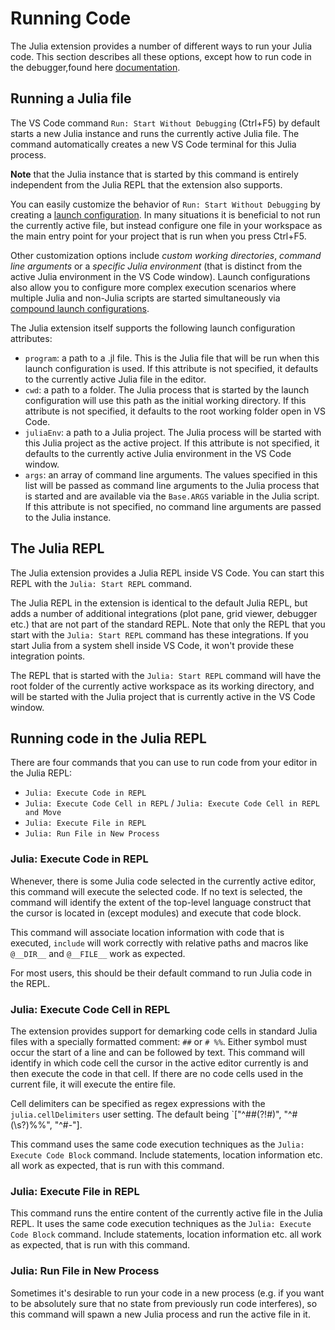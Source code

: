 # Running Code

The Julia extension provides a number of different ways to run your Julia code. This section describes all these options, except how to run code in the debugger,found here [documentation](https://www.julia-vscode.org/docs/stable/userguide/debugging/).

## Running a Julia file

The VS Code command `Run: Start Without Debugging` (Ctrl+F5) by default starts a new Julia instance and runs the currently active Julia file. The command automatically creates a new VS Code terminal for this Julia process.

**Note** that the Julia instance that is started by this command is entirely independent from the Julia REPL that the extension also supports.

You can easily customize the behavior of `Run: Start Without Debugging` by creating a [launch configuration](https://code.visualstudio.com/docs/editor/debugging#_launch-configurations). In many situations it is beneficial to not run the currently active file, but instead configure one file in your workspace as the main entry point for your project that is run when you press Ctrl+F5.

Other customization options include *custom working directories*, *command line arguments* or a *specific Julia environment* (that is distinct from the active Julia environment in the VS Code window). Launch configurations also allow you to configure more complex execution scenarios where multiple Julia and non-Julia scripts are started simultaneously via [compound launch configurations](https://code.visualstudio.com/docs/editor/debugging#_compound-launch-configurations).

The Julia extension itself supports the following launch configuration attributes:

- `program`: a path to a .jl file. This is the Julia file that will be run when this launch configuration is used. If this attribute is not specified, it defaults to the currently active Julia file in the editor.
- `cwd`: a path to a folder. The Julia process that is started by the launch configuration will use this path as the initial working directory. If this attribute is not specified, it defaults to the root working folder open in VS Code.
- `juliaEnv`: a path to a Julia project. The Julia process will be started with this Julia project as the active project. If this attribute is not specified, it defaults to the currently active Julia environment in the VS Code window.
- `args`: an array of command line arguments. The values specified in this list will be passed as command line arguments to the Julia process that is started and are available via the `Base.ARGS` variable in the Julia script. If this attribute is not specified, no command line arguments are passed to the Julia instance.

## The Julia REPL

The Julia extension provides a Julia REPL inside VS Code. You can start this REPL with the `Julia: Start REPL` command.

The Julia REPL in the extension is identical to the default Julia REPL, but adds a number of additional integrations (plot pane, grid viewer, debugger etc.) that are not part of the standard REPL. Note that only the REPL that you start with the `Julia: Start REPL` command has these integrations. If you start Julia from a system shell inside VS Code, it won't provide these integration points.

The REPL that is started with the `Julia: Start REPL` command will have the root folder of the currently active workspace as its working directory, and will be started with the Julia project that is currently active in the VS Code window.

## Running code in the Julia REPL

There are four commands that you can use to run code from your editor in the Julia REPL:

- `Julia: Execute Code in REPL`
- `Julia: Execute Code Cell in REPL` / `Julia: Execute Code Cell in REPL and Move`
- `Julia: Execute File in REPL`
- `Julia: Run File in New Process`

### Julia: Execute Code in REPL

Whenever, there is some Julia code selected in the currently active editor, this command will execute the selected code. If no text is selected, the command will identify the extent of the top-level language construct that the cursor is located in (except modules) and execute that code block.

This command will associate location information with code that is executed, `include` will work correctly with relative paths and macros like `@__DIR__` and `@__FILE__` work as expected.

For most users, this should be their default command to run Julia code in the REPL.

### Julia: Execute Code Cell in REPL

The extension provides support for demarking code cells in standard Julia files with a specially formatted comment: `##` or `# %%`. Either symbol must occur the start of a line and can be followed by text. This command will identify in which code cell the cursor in the active editor currently is and then execute the code in that cell. If there are no code cells used in the current file, it will execute the entire file.

Cell delimiters can be specified as regex expressions with the `julia.cellDelimiters` user setting. The default being `["^##(?!#)", "^#(\\s?)%%", "^#-"].

This command uses the same code execution techniques as the `Julia: Execute Code Block` command. Include statements, location information etc. all work as expected, that is run with this command.

### Julia: Execute File in REPL

This command runs the entire content of the currently active file in the Julia REPL. It uses the same code execution techniques as the `Julia: Execute Code Block` command. Include statements, location information etc. all work as expected, that is run with this command.

### Julia: Run File in New Process

Sometimes it's desirable to run your code in a new process (e.g. if you want to be absolutely sure that no state from previously run code interferes), so this command will spawn a new Julia process and run the active file in it.
